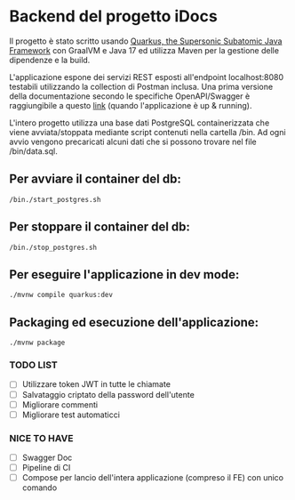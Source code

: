 # Backend del progetto iDocs

Il progetto è stato scritto usando [Quarkus, the Supersonic Subatomic Java Framework](https://quarkus.io/) con GraalVM e Java 17 ed utilizza Maven per la gestione delle dipendenze e la build. 

L'applicazione espone dei servizi REST esposti all'endpoint localhost:8080 testabili utilizzando la collection di Postman inclusa. Una prima versione della documentazione secondo le specifiche OpenAPI/Swagger è raggiungibile a questo [link](http://localhost:8080/q/swagger-ui/) (quando l'applicazione è up & running).

L'intero progetto utilizza una base dati PostgreSQL containerizzata che viene avviata/stoppata mediante script contenuti nella cartella /bin. Ad ogni avvio vengono precaricati alcuni dati che si possono trovare nel file /bin/data.sql.

## Per avviare il container del db:

```shell script
/bin./start_postgres.sh
```
## Per stoppare il container del db:

```shell script
/bin./stop_postgres.sh
```

## Per eseguire l'applicazione in dev mode:

```shell script
./mvnw compile quarkus:dev
```

## Packaging ed esecuzione dell'applicazione:

```shell script
./mvnw package
```

### TODO LIST
- [ ] Utilizzare token JWT in tutte le chiamate
- [ ] Salvataggio criptato della password dell'utente
- [ ] Migliorare commenti
- [ ] Migliorare test automaticci

### NICE TO HAVE
- [ ] Swagger Doc 
- [ ] Pipeline di CI
- [ ] Compose per lancio dell'intera applicazione (compreso il FE) con unico comando
